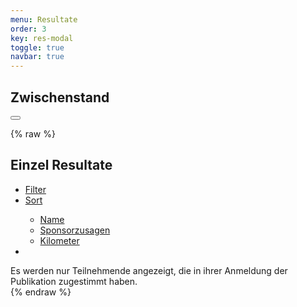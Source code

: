 ```yaml
---
menu: Resultate
order: 3
key: res-modal
toggle: true
navbar: true
---
```


<div id="res-modal" class="uk-modal-container"  
    uk-modal>
    <div class="uk-modal-dialog">
    <h2 class="uk-padding-small uk-padding-remove-bottom uk-modal-title">Zwischenstand</h2>
        <button class="uk-modal-close-full" type="button" uk-close></button>

{% raw %}
    <div class="uk-padding-small  uk-padding-remove-vertical ">
        <script class="webData" type="handlebar">
        <ul class="uk-child-width-1-1 uk-child-width-1-3@s uk-grid-small" uk-grid>
            <li>
            <div class="part uk-card uk-card-hover uk-card-small uk-card-default uk-card-body uk-position-relative">
            Sponsorgeld zugesagt: {{meta.totalchf}}&nbsp;CHF<br/>
            Sponsorgeld eingezahlt: {{meta.rctotalchf}}&nbsp;CHF
            </div>
            </li>
            <li>
            <div class="part uk-card uk-card-hover uk-card-small uk-card-default uk-card-body uk-position-relative">
            Gelaufen: {{meta.completed}}<br/>
            Angemeldet: {{meta.parts}}
            </div>
            </li>
            <li>
            <div class="part uk-card uk-card-hover uk-card-small uk-card-default uk-card-body uk-position-relative">
<!--        <a target="google-photo" href="https://photos.app.goo.gl/GQ6mpeFMMq7zXHus8">Bilder vom
            Lauf</a><br/>
            <a href="#bericht-modal" uk-toggle>Laufbericht</a> -->
            <a target="listmonk"
            href="https://listmonk.o2h.ch/subscription/form">Anmeldung Mailingliste</a><br/> &nbsp;
{% endraw %}
            
            </div>
            </li>
        </ul>
        </script>
    </div>
{% raw %}
   <!-- <h2 class="uk-padding-small uk-padding-remove-bottom uk-modal-title">On the Road</h2>
    <div class="webResults">
    <ul class="uk-child-width-1-1 uk-child-width-1-3@s
    uk-child-width-1-4@m uk-child-width-1-5@l uk-grid-small" uk-grid="masonry: true">
 {{#each results}}
 {{#if active}}
    <li>
    <div class="part uk-card uk-card-hover uk-card-small uk-card-default uk-card-body uk-position-relative">
    {{name}}<br/>
    {{start}}<br/>
    {{speed}}<br/>
    {{dist}} km<br/>
    {{chf}} CHF<br/>
    {{transport}}<br/>
    </div>
    </li>
 {{/if}}
 {{/each}}
     </ul>
    </div> -->


<h2 class="uk-padding-small uk-padding-remove-bottom uk-modal-title">Gruppen Resultate</h2>

<script class="webData" type="handlebar">
    <div class="uk-overflow-auto uk-padding-small">
<table uk-overflow-auto class="uk-table uk-table-divider uk-table-striped">
    <thead>
<tr><th class="uk-table-expand">Gruppe</th>
    <th>Pers</th>
    <th>Zugesagt</th>
    <th>Eingezahlt</th>
</tr>
</thead>
<tbody>
<tr>
  <td><div>Lokales Projekt</td>
  <td class="uk-text-right">{{meta.completed}}</td>
  <td class="uk-text-right">{{meta.totallocalchf}}&nbsp;CHF</td>
  <td class="uk-text-right">{{meta.rctotallocalchf}}&nbsp;CHF</td>
</tr>
<tr>
  <td><div>Internationales Projekt</td>
  <td class="uk-text-right">{{meta.completed}}</td>
  <td class="uk-text-right">{{meta.totalintlchf}}&nbsp;CHF</td>
  <td class="uk-text-right">{{meta.rctotalintlchf}}&nbsp;CHF</td>
</tr>
{{#each grop}}
{{#if project}}
<tr>
  <td>{{name}}</td>
  <td class="uk-text-right">{{parts}}</td>
  <td class="uk-text-right">{{expected_chf}}&nbsp;CHF</td>
  <td class="uk-text-right">{{received_chf}}&nbsp;CHF</td>
</tr>
{{/if}}
{{/each}}
</tbody>
</table>
</div>
</script>

 <h2 class="uk-padding-small uk-padding-remove-bottom uk-modal-title">Einzel Resultate</h2>
 <div id="res-filter" uk-filter="delay: 2000;target: .res-filter">
     <ul class="uk-padding-small uk-padding-remove-vertical uk-subnav uk-subnav-pill">
        <li><a href="#">Filter</a>
            <div id="res-filter-dropdown" uk-dropdown>
             <script class="webData" type="handlebar">
                <ul class="uk-nav uk-dropdown-nav">
                    <li class="uk-nav-header">Gruppe</li>
                {{#each grop}}
                {{#if pub_part}}
                    <li uk-filter-control="filter: [data-group='{{name}}'];group: grop;">
                        <a href="#">{{name}}</a>
                    </li>
                {{/if}}
                {{/each}}
                    <li class="uk-nav-header">Kategorie</li>
                {{#each transport}}
                    {{#if inuse }}
                    <li uk-filter-control="filter: [data-transport='{{name}}'];group: transport;">
                        <a href="#">{{name}}</a>
                    </li>
                    {{/if}}
                {{/each}}
                </ul>
            </script>
            </div>
        </li>
        <li>
            <a href="#">Sort</a>
            <div id="res-sorter-dropdown" uk-dropdown>
                <ul class="uk-nav uk-dropdown-nav">
                    <li uk-filter-control="sort: data-name;group: sort;">
                        <a href="#">Name</a></li>
                    <li uk-filter-control="sort: data-chf; order: desc;group: sort;">
                        <a href="#">Sponsorzusagen</a></li>
                    <li uk-filter-control="sort: data-km; order: desc;group: sort;">
                        <a href="#">Kilometer</a></li>
                </ul>
            </div>
        </li>
        <li uk-filter-control="filter: [data-all='x'];sort: data-chf;order: desc;" class="uk-active"><a  uk-icon="thumbnails" href="#"></a></li>
    </ul> 
    <script class="webResults" type="handlebar">
    <div class="uk-padding-small  uk-padding-remove-vertical ">
    <ul class="res-filter uk-child-width-1-1 uk-child-width-1-2@s
    uk-child-width-1-3@m uk-child-width-1-4@l uk-grid-small" uk-grid="masonry: true">
    {{#each results}}
        <li data-transport="{{transport}}"
            data-all="x"
            data-name="{{name}}"
            data-group="{{grop}}"
            data-km="{{dist}}"
            data-chf="{{chf}}">
            <div class="part uk-card uk-card-hover uk-card-small uk-card-default uk-card-body uk-position-relative">
                <div class="uk-text-truncate uk-text-bold name">{{name}}</div>
                {{#if grop}}<div class="uk-text-small uk-text-light">{{grop}}</div>{{/if}}
                <div class="uk-text-small">{{transport}}</div>
                <div class="result">{{chf}}&nbsp;CHF / {{dist}} km</div>
                <div class="sponsor">
                    <a class="uk-icon-button" uk-tooltip="Sponsoring Zusage" uk-icon="heart" target="_sponsor" href="{{link}}"></a>
                </div>
            </div>
        </li>
    {{/each}}
    </ul>
    </div>
    </script>
 </div> <!-- end filter -->

<div class="uk-padding-small uk-text-small uk-text-muted">Es werden nur Teilnehmende angezeigt, die in ihrer Anmeldung der Publikation zugestimmt haben.</div>
{% endraw %}
</div>
</div>
<script>
document.addEventListener("DOMContentLoaded", event => {
   UIkit.util.on('#res-filter','beforeFilter',() => {
       UIkit.dropdown('#res-filter-dropdown').hide(false);
       UIkit.dropdown('#res-sorter-dropdown').hide(false);
   });
   //if (!NavHash) {
   //    UIkit.modal('#res-modal').show();
   //}
});
</script>
